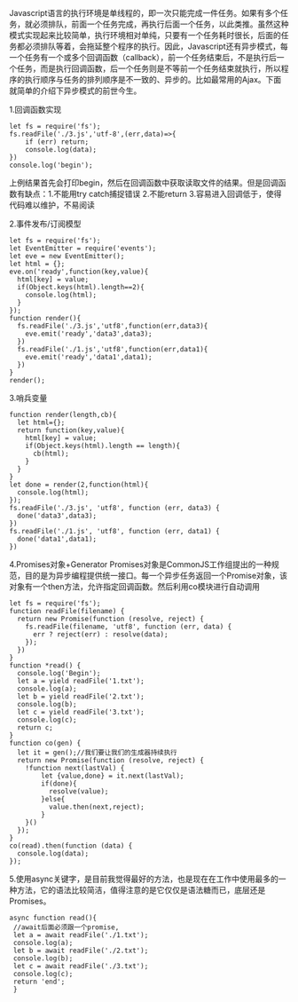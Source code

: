 Javascript语言的执行环境是单线程的，即一次只能完成一件任务。如果有多个任务，就必须排队，前面一个任务完成，再执行后面一个任务，以此类推。虽然这种模式实现起来比较简单，执行环境相对单纯，只要有一个任务耗时很长，后面的任务都必须排队等着，会拖延整个程序的执行。因此，Javascript还有异步模式，每一个任务有一个或多个回调函数（callback），前一个任务结束后，不是执行后一个任务，而是执行回调函数，后一个任务则是不等前一个任务结束就执行，所以程序的执行顺序与任务的排列顺序是不一致的、异步的。比如最常用的Ajax。下面就简单的介绍下异步模式的前世今生。

1.回调函数实现
```
let fs = require('fs');
fs.readFile('./3.js','utf-8',(err,data)=>{
    if (err) return;
    console.log(data);
})
console.log('begin');
```
上例结果首先会打印begin，然后在回调函数中获取读取文件的结果。但是回调函数有缺点：1.不能用try catch捕捉错误 2.不能return 3.容易进入回调低于，使得代码难以维护，不易阅读

2.事件发布/订阅模型
```
let fs = require('fs');
let EventEmitter = require('events');
let eve = new EventEmitter();
let html = {};
eve.on('ready',function(key,value){
  html[key] = value;
  if(Object.keys(html).length==2){
    console.log(html);
  }
});
function render(){
  fs.readFile('./3.js','utf8',function(err,data3){
    eve.emit('ready','data3',data3);
  })
  fs.readFile('./1.js','utf8',function(err,data1){
    eve.emit('ready','data1',data1);
  })
}
render();
```
3.哨兵变量
```
function render(length,cb){
  let html={};
  return function(key,value){
    html[key] = value;
    if(Object.keys(html).length == length){
      cb(html);
    }
  }
}
let done = render(2,function(html){
  console.log(html);
});
fs.readFile('./3.js', 'utf8', function (err, data3) {
  done('data3',data3);
})
fs.readFile('./1.js', 'utf8', function (err, data1) {
  done('data1',data1);
})
```
4.Promises对象+Generator
Promises对象是CommonJS工作组提出的一种规范，目的是为异步编程提供统一接口。每一个异步任务返回一个Promise对象，该对象有一个then方法，允许指定回调函数。然后利用co模块进行自动调用
```
let fs = require('fs');
function readFile(filename) {
  return new Promise(function (resolve, reject) {
    fs.readFile(filename, 'utf8', function (err, data) {
      err ? reject(err) : resolve(data);
    });
  })
}
function *read() {
  console.log('Begin');
  let a = yield readFile('1.txt');
  console.log(a);
  let b = yield readFile('2.txt');
  console.log(b);
  let c = yield readFile('3.txt');
  console.log(c);
  return c;
}
function co(gen) {
  let it = gen();//我们要让我们的生成器持续执行
  return new Promise(function (resolve, reject) {
    !function next(lastVal) {
        let {value,done} = it.next(lastVal);
        if(done){
          resolve(value);
        }else{
          value.then(next,reject);
        }
    }()
  });
}
co(read).then(function (data) {
  console.log(data);
});
```
5.使用async关键字，是目前我觉得最好的方法，也是现在在工作中使用最多的一种方法，它的语法比较简洁，值得注意的是它仅仅是语法糖而已，底层还是Promises。
```
async function read(){
 //await后面必须跟一个promise,
 let a = await readFile('./1.txt');
 console.log(a);
 let b = await readFile('./2.txt');
 console.log(b);
 let c = await readFile('./3.txt');
 console.log(c);
 return 'end';
 }
```
